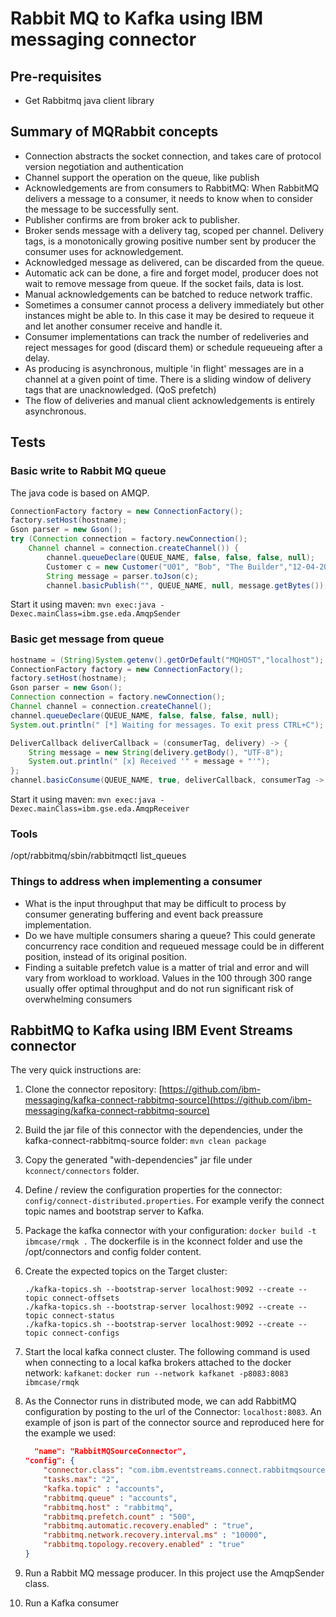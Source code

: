 # Rabbit MQ to Kafka using IBM messaging connector

## Pre-requisites

* Get Rabbitmq java client library

## Summary of MQRabbit concepts

* Connection abstracts the socket connection, and takes care of protocol version negotiation and authentication
* Channel support the operation on the queue, like publish
* Acknowledgements are from consumers to RabbitMQ: When RabbitMQ delivers a message to a consumer, it needs to know when to consider the message to be successfully sent. 
* Publisher confirms are from broker ack to publisher.
* Broker sends message with a delivery tag, scoped per channel. Delivery tags, is a monotonically growing positive number sent by producer the consumer uses for acknowledgement.
* Acknowledged message as delivered, can be discarded from the queue.
* Automatic ack can be done, a fire and forget model, producer does not wait to remove message from queue. If the socket fails, data is lost.
* Manual acknowledgements can be batched to reduce network traffic.
* Sometimes a consumer cannot process a delivery immediately but other instances might be able to. In this case it may be desired to requeue it and let another consumer receive and handle it.
* Consumer implementations can track the number of redeliveries and reject messages for good (discard them) or schedule requeueing after a delay.
* As producing is asynchronous, multiple 'in flight' messages are in a channel at a given point of time. There is a sliding window of delivery tags that are unacknowledged. (QoS prefetch)
* The flow of deliveries and manual client acknowledgements is entirely asynchronous.

## Tests

### Basic write to Rabbit MQ queue

The java code is based on AMQP.

```java
ConnectionFactory factory = new ConnectionFactory();
factory.setHost(hostname);
Gson parser = new Gson();
try (Connection connection = factory.newConnection();
    Channel channel = connection.createChannel()) {
        channel.queueDeclare(QUEUE_NAME, false, false, false, null);
        Customer c = new Customer("U01", "Bob", "The Builder","12-04-2000");
        String message = parser.toJson(c);
        channel.basicPublish("", QUEUE_NAME, null, message.getBytes());
```

Start it using maven: `mvn exec:java -Dexec.mainClass=ibm.gse.eda.AmqpSender`

### Basic get message from queue

```java
hostname = (String)System.getenv().getOrDefault("MQHOST","localhost");
ConnectionFactory factory = new ConnectionFactory();
factory.setHost(hostname);
Gson parser = new Gson();
Connection connection = factory.newConnection();
Channel channel = connection.createChannel();
channel.queueDeclare(QUEUE_NAME, false, false, false, null);
System.out.println(" [*] Waiting for messages. To exit press CTRL+C");

DeliverCallback deliverCallback = (consumerTag, delivery) -> {
    String message = new String(delivery.getBody(), "UTF-8");
    System.out.println(" [x] Received '" + message + "'");
};
channel.basicConsume(QUEUE_NAME, true, deliverCallback, consumerTag -> { });
```

Start it using maven: `mvn exec:java -Dexec.mainClass=ibm.gse.eda.AmqpReceiver`

### Tools

/opt/rabbitmq/sbin/rabbitmqctl list_queues

### Things to address when implementing a consumer

* What is the input throughput that may be difficult to process by consumer generating buffering and event back preassure implementation.
* Do we have multiple consumers sharing a queue? This could generate concurrency race condition and requeued message could be in different position, instead of its original position.
* Finding a suitable prefetch value is a matter of trial and error and will vary from workload to workload. Values in the 100 through 300 range usually offer optimal throughput and do not run significant risk of overwhelming consumers

## RabbitMQ to Kafka using IBM Event Streams connector

The very quick instructions are:

1. Clone the connector repository: [https://github.com/ibm-messaging/kafka-connect-rabbitmq-source](https://github.com/ibm-messaging/kafka-connect-rabbitmq-source)
1. Build the jar file of this connector with the dependencies, under the kafka-connect-rabbitmq-source folder: `mvn clean package`
1. Copy the generated "with-dependencies" jar file under `kconnect/connectors` folder.
1. Define / review the configuration properties for the connector: `config/connect-distributed.properties`. For example verify the connect topic names and bootstrap server to Kafka.
1. Package the kafka connector with your configuration: `docker build -t ibmcase/rmqk .` The dockerfile is in the kconnect folder and use the /opt/connectors and config folder content.
1. Create the expected topics on the Target cluster:

    ```shell
    ./kafka-topics.sh --bootstrap-server localhost:9092 --create --topic connect-offsets
    ./kafka-topics.sh --bootstrap-server localhost:9092 --create --topic connect-status 
    ./kafka-topics.sh --bootstrap-server localhost:9092 --create --topic connect-configs
    ```
1. Start the local kafka connect cluster. The following command is used when connecting to a local kafka brokers attached to the docker network: `kafkanet`: `docker run --network kafkanet -p8083:8083 ibmcase/rmqk`
1. As the Connector runs in distributed mode, we can add RabbitMQ configuration by posting to the url of the Connector: `localhost:8083`. An example of json is part of the connector source and reproduced here for the example we used:

    ```json
      "name": "RabbitMQSourceConnector",
    "config": {
        "connector.class": "com.ibm.eventstreams.connect.rabbitmqsource.RabbitMQSourceConnector",
        "tasks.max": "2",
        "kafka.topic" : "accounts",
        "rabbitmq.queue" : "accounts",
        "rabbitmq.host" : "rabbitmq",
        "rabbitmq.prefetch.count" : "500",
        "rabbitmq.automatic.recovery.enabled" : "true",
        "rabbitmq.network.recovery.interval.ms" : "10000",
        "rabbitmq.topology.recovery.enabled" : "true"
    }
    ```

1. Run a Rabbit MQ message producer. In this project use the AmqpSender class.
1. Run a Kafka consumer